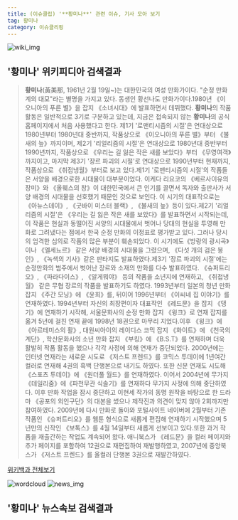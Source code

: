 ```yaml
---
title: (이슈클립) '**황미나**' 관련 이슈, 기사 모아 보기
tag: 황미나
category: 이슈클리핑
---
```

![wiki_img](https://user-images.githubusercontent.com/42597476/44503234-41136a80-a6d0-11e8-9071-6fc6418eafe4.png)
## **'**황미나**'** 위키피디아 검색결과
>**황미나**(黃美那, 1961년 2월 19일~)는 대한민국의 여성 만화가이다. "순정 만화계의 대모"라는 별명을 가지고 있다. 동생인 황선나도 만화가이다.1980년 《이오니아의 푸른 별》을 잡지 《소녀시대》에 발표하면서 데뷔했다. **황미나**의 작품 활동은 일반적으로 3기로 구분하고 있는데, 지금은 접속되지 않는 **황미나**의 공식 홈페이지에서 처음 사용했다고 한다. 제1기 '로맨티시즘의 시절'은 연대상으로 1980년부터 1980년대 중반까지, 작품상으로 《이오니아의 푸른 별》부터 《불새의 늪》까지이며, 제2기 '리얼리즘의 시절'은 연대상으로 1980년대 중반부터 1990년까지, 작품상으로 《우리는 길 잃은 작은 새를 보았다》부터 《무영여객》까지이고, 마지막 제3기 '장르 파괴의 시절'로 연대상으로 1990년부터 현재까지, 작품상으로 《취접냉월》부터로 보고 있다.제1기 '로맨티시즘의 시절'의 작품들은 서양을 배경으로한 시대물이 대부분이었다. 이케다 리요코의 《베르사이유의 장미》와 《올훼스의 창》이 대한민국에서 큰 인기를 끌면서 독자와 출판사가 서양 배경의 시대물을 선호했기 때문인 것으로 보인다. 이 시기의 대표작으로는 《아뉴스데이》, 《굿바이 미스터 블랙》, 《불새의 늪》등이 있다.제2기 '리얼리즘의 시절'은 《우리는 길 잃은 작은 새를 보았다》를 발표하면서 시작되는데, 이 작품은 현실과 동떨어진 서양의 시대물에서 벗어나 당대의 현실을 투영해 만화로 그려냈다는 점에서 한국 순정 만화의 이정표로 평가받고 있다. 그러나 당시의 엄격한 심의로 작품의 많은 부분이 훼손되었다. 이 시기에도《방랑의 광시곡》이나 《엘세뇨르》 같은 서양 배경의 시대물을 그렸으며, 《다섯 개의 검은 봉인》, 《녹색의 기사》같은 판타지도 발표하였다.제3기 '장르 파괴의 시절'에는 순정만화의 범주에서 벗어난 장르와 소재의 만화를 다수 발표하였다. 《슈퍼트리오》, 《파라다이스》, 《알게뭐야》 등의 작품을 소년지에 연재하고, 《취접냉월》 같은 무협 장르의 작품을 발표하기도 하였다. 1993년부터 일본의 청년 만화 잡지 《주간 모닝》에 《윤희》를, 뒤이어 1996년부터 《이씨네 집 이야기》를 연재하였다. 1994년부터 자신의 최장편이자 대표작인 《레드문》을 잡지 《댕기》에 연재하기 시작해, 서울문화사의 순정 만화 잡지 《윙크》로 연재 잡지를 옮겨 5년에 걸친 연재 끝에 1998년 18권으로 마무리 지었다.이후 《윙크》에 《아르테미스의 활》, 대원씨아이의 레이디스 코믹 잡지 《화이트》에 《천국의 계단》, 학산문화사의 소년 만화 잡지 《부킹》에 《B.S.T》를 연재하며 더욱 활발히 작품 활동을 했으나 각각 사정에 의해 연재가 중단되었다. 2000년에는 인터넷 연재라는 새로운 시도로 《저스트 프렌드》를 코믹스 투데이에 1년여간 컬러로 연재해 4권의 흑백 단행본으로 내기도 하였다. 또한 신문 연재도 시도해 《스포츠 투데이》에 《원더풀 월드》를 연재하였다. 이어서 2004년에 무가지 《데일리줌》에《파천무관 식솔기》를 연재하다 무가지 사정에 의해 중단하였다. 이후 만화 작업을 잠시 중단하고 이현세 작가의 동명 원작을 바탕으로 한 드라마 《공포의 외인구단》의 대본을 썼으나 제작진과 의견이 맞지 않아 2회까지만 참여하였다. 2009년에 다시 만화로 돌아와 포털사이트 네이버에 2월부터 기존 작품인 《슈퍼트리오》를 웹툰 형식으로 새롭게 편집해 연재하기 시작했으며 5년만의 신작인 《보톡스》를 4월 14일부터 새롭게 선보이고 있다.또한 과거 작품을 재출간하는 작업도 계속되어 왔다. 애니북스가 《레드문》을 컬러 페이지와 추가 페이지를 포함하여 12권으로 재편집하여 재발행하였고, 2007년에 중앙북스가 《저스트 프렌드》를 올컬러 단행본 3권으로 재발간하였다.

<a href="https://ko.wikipedia.org/wiki/황미나" target="_blank">위키백과 전체보기</a>

![wordcloud](https://s3.ap-northeast-2.amazonaws.com/lyrics101-wordcloud/2018-09-24-1537773083.png)
![news_img](https://user-images.githubusercontent.com/42597476/44507050-1206f400-a6e4-11e8-8d98-7ffbfebb353f.png)
## **'**황미나**'** 뉴스속보 검색결과


